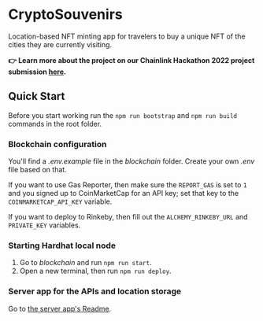 # CryptoSouvenirs

Location-based NFT minting app for travelers to buy a unique NFT of the cities they are currently visiting.

**👉 Learn more about the project on our Chainlink Hackathon 2022 project submission [here](https://devpost.com/software/cryptosouvenirs).**

## Quick Start

Before you start working run the `npm run bootstrap` and `npm run build` commands in the root folder.

### Blockchain configuration

You'll find a _.env.example_ file in the _blockchain_ folder. Create your own _.env_ file based on that.

If you want to use Gas Reporter, then make sure the `REPORT_GAS` is set to `1` and you signed up to CoinMarketCap for an API key; set that key to the `COINMARKETCAP_API_KEY` variable.

If you want to deploy to Rinkeby, then fill out the `ALCHEMY_RINKEBY_URL` and `PRIVATE_KEY` variables.

### Starting Hardhat local node

1. Go to _blockchain_ and run `npm run start`.
2. Open a new terminal, then run `npm run deploy`.

### Server app for the APIs and location storage

Go to [the server app's Readme](./server/Readme.md).
